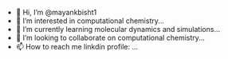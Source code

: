 - 👋 Hi, I’m @mayankbisht1
- 👀 I’m interested in computational chemistry...
- 🌱 I’m currently learning molecular dynamics and simulations...
- 💞️ I’m looking to collaborate on computational chemistry...
- 📫 How to reach me linkdin profile: ...

<!---
mayankbisht1/mayankbisht1 is a ✨ special ✨ repository because its `README.md` (this file) appears on your GitHub profile.
You can click the Preview link to take a look at your changes.
--->
